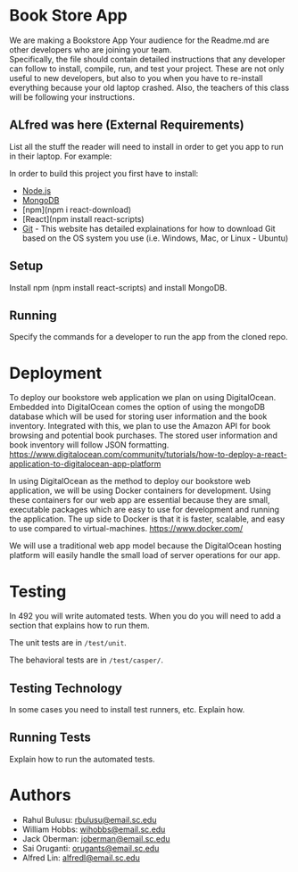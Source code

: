 # Book Store App 

We are making a Bookstore App Your audience for the Readme.md are other developers who are joining your team.  
Specifically, the file should contain detailed instructions that any developer can follow to install, compile, run, and test your project. These are not only useful to new developers, but also to you when you have to re-install everything because your old laptop crashed. Also, the teachers of this class will be following your instructions.  

## ALfred was here (External Requirements)

List all the stuff the reader will need to install in order to get you app to run in their laptop. For example:  

In order to build this project you first have to install:

* [Node.js](https://nodejs.org/en/)
* [MongoDB](https://www.mongodb.com/)
* [npm](npm i react-download)
* [React](npm install react-scripts)
* [Git](https://gist.github.com/derhuerst/1b15ff4652a867391f03) - This website has detailed explainations 
for how to download Git based on the OS system you use (i.e. Windows, Mac, or Linux - Ubuntu)
## Setup

Install npm (npm install react-scripts) and install MongoDB.

## Running

Specify the commands for a developer to run the app from the cloned repo.

# Deployment
To deploy our bookstore web application we plan on using DigitalOcean. Embedded into DigitalOcean comes the option of using the mongoDB database which will be used for storing user information and the book inventory. Integrated with this, we plan to use the Amazon API for book browsing and potential book purchases. The stored user information and book inventory will follow JSON formatting. https://www.digitalocean.com/community/tutorials/how-to-deploy-a-react-application-to-digitalocean-app-platform

In using DigitalOcean as the method to deploy our bookstore web application, we will be using Docker containers for development. Using these containers for our web app are essential because they are small, executable packages which are easy to use for development and running the application. The up side to Docker is that it is faster, scalable, and easy to use compared to virtual-machines. https://www.docker.com/

We will use a traditional web app model because the DigitalOcean hosting platform will easily handle the small load of server operations for our app.

# Testing

In 492 you will write automated tests. When you do you will need to add a 
section that explains how to run them.

The unit tests are in `/test/unit`.

The behavioral tests are in `/test/casper/`.

## Testing Technology

In some cases you need to install test runners, etc. Explain how.

## Running Tests

Explain how to run the automated tests.

# Authors
* Rahul Bulusu: rbulusu@email.sc.edu
* William Hobbs: wihobbs@email.sc.edu
* Jack Oberman: joberman@email.sc.edu 
* Sai Oruganti: orugants@email.sc.edu
* Alfred Lin: alfredl@email.sc.edu

